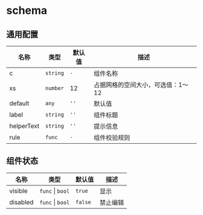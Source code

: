# schema

## 通用配置

| 名称       | 类型     | 默认值 | 描述                              |
| ---------- | -------- | ------ | --------------------------------- |
| c          | `string` | `-`    | 组件名称                          |
| xs         | `number` | 12     | 占据网格的空间大小，可选值：1～12 |
| default    | `any`    | `''`   | 默认值                            |
| label      | `string` | `''`   | 组件标题                          |
| helperText | `string` | `''`   | 提示信息                          |
| rule       | `func`   | `-`    | 组件校验规则                      |

## 组件状态

| 名称     | 类型                 | 默认值  | 描述     |
| -------- | -------------------- | ------- | -------- |
| visible  | `func` &#124; `bool` | `true`  | 显示     |
| disabled | `func` &#124; `bool` | `false` | 禁止编辑 |